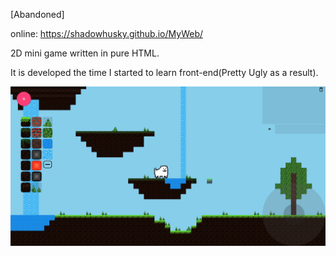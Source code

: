 [Abandoned]

online: https://shadowhusky.github.io/MyWeb/

2D mini game written in pure HTML.

It is developed the time I started to learn front-end(Pretty Ugly as a result).

![Screenshot](/screenshot.png)
